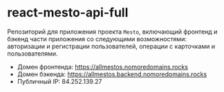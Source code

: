 # react-mesto-api-full

Репозиторий для приложения проекта `Mesto`, включающий фронтенд и бэкенд части приложения со следующими возможностями: авторизации и регистрации пользователей, операции с карточками и пользователями. 

- Домен фронтенда: https://allmestos.nomoredomains.rocks
- Домен бэкенда: https://allmestos.backend.nomoredomains.rocks
- Публичный IP: 84.252.139.27
